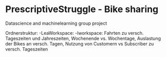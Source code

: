 # PrescriptiveStruggle - Bike sharing
Datascience and machinelearning group project

Ordnerstruktur:
-LeaWorkspace:
  -lworkspace: Fahrten zu versch. Tageszeiten und Jahreszeiten, Wochenende vs. Wochentage, Auslastung der Bikes an versch. Tagen, Nutzung von Customern vs Subscriber zu versch. Tageszeiten